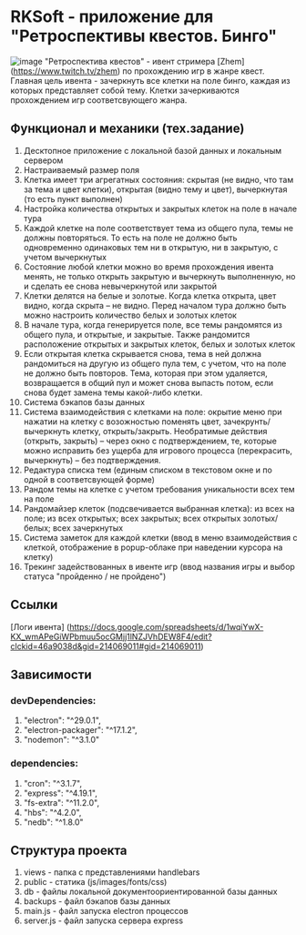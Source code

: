 # RKSoft - приложение для "Ретроспективы квестов. Бинго"
![image](https://github.com/user-attachments/assets/3c2d8397-96f5-4287-9529-42641f4925d1)
"Ретроспектива квестов" - ивент стримера [Zhem] (https://www.twitch.tv/zhem) по прохождению игр в жанре квест. Главная цель ивента - зачеркнуть все клетки на поле бинго, каждая из которых представляет собой тему. Клетки зачеркиваются прохождением игр соответсвующего жанра.
## Функционал и механики (тех.задание)
1. Десктопное приложение с локальной базой данных и локальным сервером
2. Настраиваемый размер поля
3. Клетка имеет три агрегатных состояния: скрытая (не видно, что там за тема и цвет клетки), открытая (видно тему и цвет), вычеркнутая (то есть пункт выполнен)
4. Настройка количества открытых и закрытых клеток на поле в начале тура
5. Каждой клетке на поле соответствует тема из общего пула, темы не должны повторяться. То есть на поле не должно быть одновременно одинаковых тем ни в открытую, ни в закрытую, с учетом вычеркнутых
6. Состояние любой клетки можно во время прохождения ивента менять, не только открыть закрытую и вычеркнуть выполненную, но и сделать ее снова невычеркнутой или закрытой
7. Клетки делятся на белые и золотые. Когда клетка открыта, цвет видно, когда скрыта – не видно. Перед началом тура должно быть можно настроить количество белых и золотых клеток
8. В начале тура, когда генерируется поле, все темы рандомятся из общего пула, и открытые, и закрытые. Также рандомится расположение открытых и закрытых клеток, белых и золотых клеток
9. Если открытая клетка скрывается снова, тема в ней должна рандомиться на другую из общего пула тем, с учетом, что на поле не должно быть повторов. Тема, которая при этом удаляется, возвращается в общий пул и может снова выпасть потом, если снова будет замена темы какой-либо клетки.
10. Система бэкапов базы данных
11. Система взаимодействия с клетками на поле: окрытие меню при нажатии на клетку с возожностью поменять цвет, зачекрунть/вычеркнуть клетку, открыть/закрыть. Необратимые действия (открыть, закрыть) – через окно с подтверждением, те, которые можно исправить без ущерба для игрового процесса (перекрасить, вычеркнуть) – без подтверждения.
12. Редактура списка тем (единым списком в текстовом окне и по одной в соответсвующей форме)
13. Рандом темы на клетке с учетом требования уникальности всех тем на поле
14. Рандомайзер клеток (подсвечивается выбранная клетка): из всех на поле; из всех открытых; всех закрытых; всех открытых золотых/белых; всех зачеркнутых
15. Система заметок для каждой клетки (ввод в меню взаимодействия с клеткой, отображение в popup-облаке при наведении курсора на клетку)
16. Трекинг задействованных в ивенте игр (ввод названия игры и выбор статуса "пройденно / не пройдено")
## Ссылки
[Логи ивента] (https://docs.google.com/spreadsheets/d/1wqiYwX-KX_wmAPeGiWPbmuu5ocGMjj1lNZJVhDEW8F4/edit?clckid=46a9038d&gid=214069011#gid=214069011)
## Зависимости
### devDependencies:
1. "electron": "^29.0.1",
2. "electron-packager": "^17.1.2",
3. "nodemon": "^3.1.0"
### dependencies:
1. "cron": "^3.1.7",
2. "express": "^4.19.1",
3. "fs-extra": "^11.2.0",
4. "hbs": "^4.2.0",
5. "nedb": "^1.8.0"
## Структура проекта
1. views - папка с представлениями handlebars
2. public - статика (js/images/fonts/css)
3. db - файлы локальной документоориентированной базы данных
4. backups - файл бэкапов базы данных
5. main.js - файл запуска electron процессов
6. server.js - файл запуска сервера express
